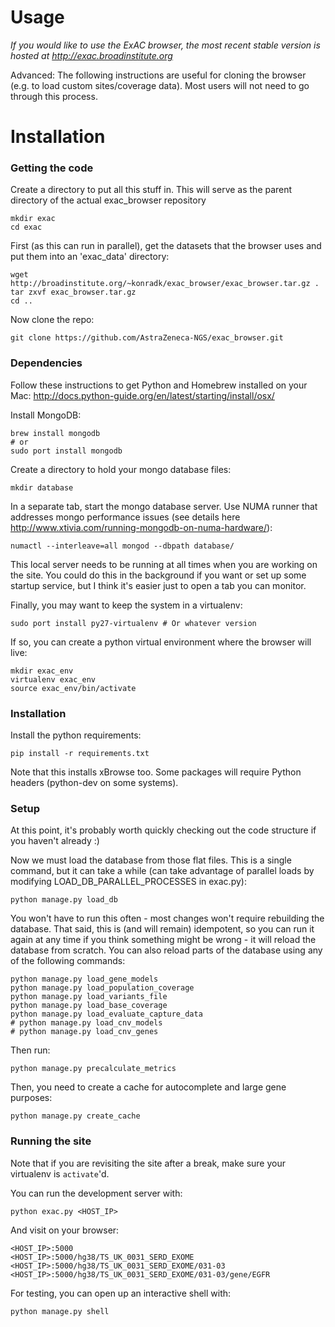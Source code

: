 Usage
=======

*If you would like to use the ExAC browser, the most recent stable version is hosted at http://exac.broadinstitute.org*

Advanced: The following instructions are useful for cloning the browser (e.g. to load custom sites/coverage data).
Most users will not need to go through this process.

Installation
=======

### Getting the code

Create a directory to put all this stuff in. This will serve as the parent directory of the actual exac_browser repository 

    mkdir exac
    cd exac

First (as this can run in parallel), get the datasets that the browser uses and put them into an 'exac_data' directory:

    wget http://broadinstitute.org/~konradk/exac_browser/exac_browser.tar.gz .
    tar zxvf exac_browser.tar.gz
    cd ..

Now clone the repo: 

    git clone https://github.com/AstraZeneca-NGS/exac_browser.git

### Dependencies

Follow these instructions to get Python and Homebrew installed on your Mac:
http://docs.python-guide.org/en/latest/starting/install/osx/

Install MongoDB:

    brew install mongodb
    # or
    sudo port install mongodb

Create a directory to hold your mongo database files: 

    mkdir database

In a separate tab, start the mongo database server. Use NUMA runner that addresses 
mongo performance issues (see details here http://www.xtivia.com/running-mongodb-on-numa-hardware/):
    
    numactl --interleave=all mongod --dbpath database/

This local server needs to be running at all times when you are working on the site.
You could do this in the background if you want or set up some startup service,
but I think it's easier just to open a tab you can monitor.

Finally, you may want to keep the system in a virtualenv:

    sudo port install py27-virtualenv # Or whatever version

If so, you can create a python virtual environment where the browser will live:

    mkdir exac_env
    virtualenv exac_env
    source exac_env/bin/activate

### Installation

Install the python requirements:

    pip install -r requirements.txt

Note that this installs xBrowse too. Some packages will require Python headers (python-dev on some systems).

### Setup

At this point, it's probably worth quickly checking out the code structure if you haven't already :)

Now we must load the database from those flat files.
This is a single command, but it can take a while (can take advantage of parallel loads by modifying LOAD\_DB\_PARALLEL\_PROCESSES in exac.py):

    python manage.py load_db

You won't have to run this often - most changes won't require rebuilding the database.
That said, this is (and will remain) idempotent,
so you can run it again at any time if you think something might be wrong - it will reload the database from scratch.
You can also reload parts of the database using any of the following commands:

    python manage.py load_gene_models
    python manage.py load_population_coverage
    python manage.py load_variants_file
    python manage.py load_base_coverage
    python manage.py load_evaluate_capture_data
    # python manage.py load_cnv_models
    # python manage.py load_cnv_genes

Then run:

    python manage.py precalculate_metrics

Then, you need to create a cache for autocomplete and large gene purposes:

    python manage.py create_cache

### Running the site

Note that if you are revisiting the site after a break, make sure your virtualenv is `activate`'d.

You can run the development server with:

    python exac.py <HOST_IP>

And visit on your browser:
    
    <HOST_IP>:5000
    <HOST_IP>:5000/hg38/TS_UK_0031_SERD_EXOME
    <HOST_IP>:5000/hg38/TS_UK_0031_SERD_EXOME/031-03
    <HOST_IP>:5000/hg38/TS_UK_0031_SERD_EXOME/031-03/gene/EGFR


For testing, you can open up an interactive shell with:

    python manage.py shell

